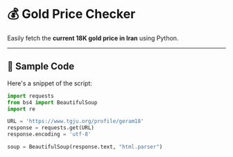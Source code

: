 # 💰 Gold Price Checker

Easily fetch the **current 18K gold price in Iran** using Python.  

---

## 📝 Sample Code

Here's a snippet of the script:

```python
import requests
from bs4 import BeautifulSoup
import re

URL = 'https://www.tgju.org/profile/geram18'
response = requests.get(URL)
response.encoding = 'utf-8'

soup = BeautifulSoup(response.text, "html.parser")
